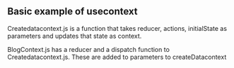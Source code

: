 ## Basic example of usecontext

Createdatacontext.js is a function that takes reducer, actions, initialState as parameters and updates that state as context.


BlogContext.js has a reducer and a dispatch function to Createdatacontext.js. These are added to parameters to createDatacontext

